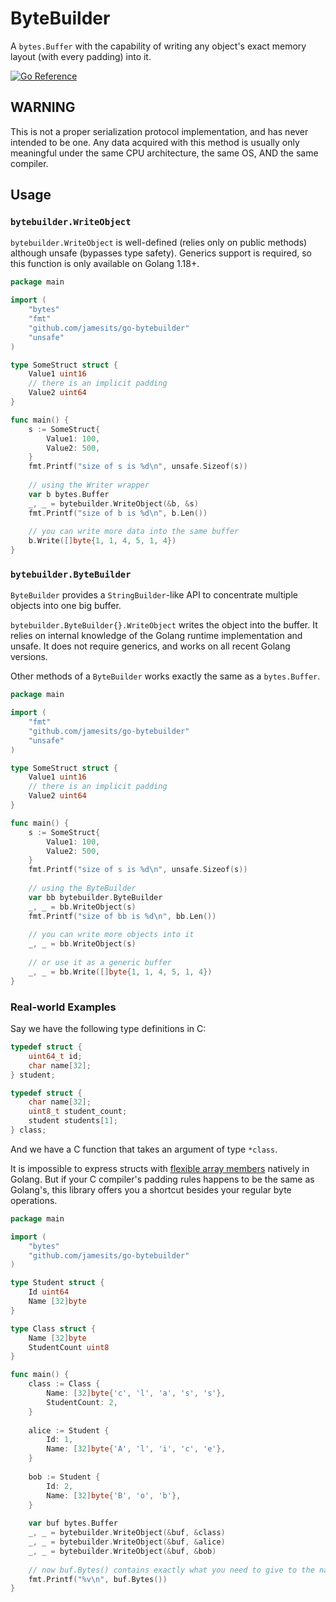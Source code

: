 # ByteBuilder

A `bytes.Buffer` with the capability of writing any object's exact memory layout (with every padding) into it.

[![Go Reference](https://pkg.go.dev/badge/github.com/Jamesits/go-bytebuilder.svg)](https://pkg.go.dev/github.com/Jamesits/go-bytebuilder)

## WARNING

This is not a proper serialization protocol implementation, and has never intended to be one. Any data acquired with 
this method is usually only meaningful under the same CPU architecture, the same OS, AND the same compiler.

## Usage

### `bytebuilder.WriteObject`

`bytebuilder.WriteObject` is well-defined (relies only on public methods) although unsafe (bypasses type safety). 
Generics support is required, so this function is only available on Golang 1.18+.

```go
package main

import (
	"bytes"
	"fmt"
	"github.com/jamesits/go-bytebuilder"
	"unsafe"
)

type SomeStruct struct {
	Value1 uint16
	// there is an implicit padding
	Value2 uint64
}

func main() {
	s := SomeStruct{
		Value1: 100,
		Value2: 500,
	}
	fmt.Printf("size of s is %d\n", unsafe.Sizeof(s))
	
	// using the Writer wrapper
	var b bytes.Buffer
	_, _ = bytebuilder.WriteObject(&b, &s)
	fmt.Printf("size of b is %d\n", b.Len())
	
	// you can write more data into the same buffer
	b.Write([]byte{1, 1, 4, 5, 1, 4})
}
```

### `bytebuilder.ByteBuilder`

`ByteBuilder` provides a `StringBuilder`-like API to concentrate multiple objects into one big buffer. 

`bytebuilder.ByteBuilder{}.WriteObject` writes the object into the buffer. It relies on internal knowledge of the 
Golang runtime implementation and unsafe. It does not require generics, and works on all recent Golang versions. 

Other methods of a `ByteBuilder` works exactly the same as a `bytes.Buffer`.

```go
package main

import (
	"fmt"
	"github.com/jamesits/go-bytebuilder"
	"unsafe"
)

type SomeStruct struct {
	Value1 uint16
	// there is an implicit padding
	Value2 uint64
}

func main() {
	s := SomeStruct{
		Value1: 100,
		Value2: 500,
	}
	fmt.Printf("size of s is %d\n", unsafe.Sizeof(s))
	
	// using the ByteBuilder
	var bb bytebuilder.ByteBuilder
	_, _ = bb.WriteObject(s)
	fmt.Printf("size of bb is %d\n", bb.Len())
	
	// you can write more objects into it
	_, _ = bb.WriteObject(s)
	
	// or use it as a generic buffer
	_, _ = bb.Write([]byte{1, 1, 4, 5, 1, 4})
}
```

### Real-world Examples

Say we have the following type definitions in C:

```c
typedef struct {
    uint64_t id;
    char name[32];
} student;

typedef struct {
    char name[32];
    uint8_t student_count;
    student students[1];
} class;
```

And we have a C function that takes an argument of type `*class`.

It is impossible to express structs with [flexible array members](https://en.wikipedia.org/wiki/Flexible_array_member) 
natively in Golang. But if your C compiler's padding rules happens to be the same as Golang's, this library offers you 
a shortcut besides your regular byte operations. 

```go
package main

import (
	"bytes"
	"github.com/jamesits/go-bytebuilder"
)

type Student struct {
	Id uint64
	Name [32]byte
}

type Class struct {
	Name [32]byte
	StudentCount uint8
}

func main() {
	class := Class {
		Name: [32]byte{'c', 'l', 'a', 's', 's'},
		StudentCount: 2,
    }
	
	alice := Student {
		Id: 1,
		Name: [32]byte{'A', 'l', 'i', 'c', 'e'},
    }
	
	bob := Student {
		Id: 2,
		Name: [32]byte{'B', 'o', 'b'},
    }
	
	var buf bytes.Buffer
	_, _ = bytebuilder.WriteObject(&buf, &class)
	_, _ = bytebuilder.WriteObject(&buf, &alice)
	_, _ = bytebuilder.WriteObject(&buf, &bob)
	
	// now buf.Bytes() contains exactly what you need to give to the native function
	fmt.Printf("%v\n", buf.Bytes())
}
```

